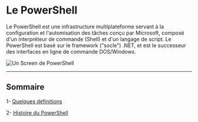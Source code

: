 # Le PowerShell

Le PowerShell est une infrastructure multiplateforme servant à la configuration et l'automisation des tâches conçu par Microsoft, composé d'un interpréteur de commande (Shell) et d'un langage de script. Le PowerShell est basé sur le framework ("socle") .NET, et est le successeur des interfaces en ligne de commande DOS/Windows.

![Un Screen de PowerShell](https://user-images.githubusercontent.com/73824294/102160741-4c34ca80-3e86-11eb-980b-49e765ca922d.png)

---------------------------------------------------------------------------

## Sommaire

1- [Quelques définitions](https://github.com/aletrou/Cours-Linux/blob/main/d%C3%A9finitions.md)

2- [Histoire du PowerShell](https://github.com/aletrou/Cours-Linux/blob/main/histoire.md)
